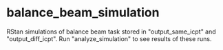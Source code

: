 # balance_beam_simulation

RStan simulations of balance beam task stored in "output_same_icpt" and "output_diff_icpt". Run "analyze_simulation" to see results of these runs.

